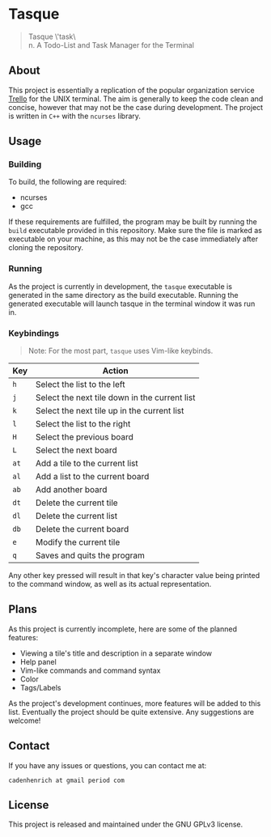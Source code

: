 # Tasque
> Tasque \\'task\\\
> n. A Todo-List and Task Manager for the Terminal

## About
This project is essentially a replication of the popular organization service [Trello](https://trello.com/) for the UNIX terminal. The aim is generally to keep the code clean and concise, however that may not be the case during development. The project is written in `C++` with the `ncurses` library.

## Usage
### Building
To build, the following are required:
+ ncurses
+ gcc

If these requirements are fulfilled, the program may be built by running the `build` executable provided in this repository. Make sure the file is marked as executable on your machine, as this may not be the case immediately after cloning the repository.
### Running
As the project is currently in development, the `tasque` executable is generated in the same directory as the build executable. Running the generated executable will launch tasque in the terminal window it was run in.
### Keybindings
> Note: For the most part, `tasque` uses Vim-like keybinds.

| Key  | Action                                        |
|------|-----------------------------------------------|
| `h`  | Select the list to the left                   |
| `j`  | Select the next tile down in the current list |
| `k`  | Select the next tile up in the current list   |
| `l`  | Select the list to the right                  |
| `H`  | Select the previous board                     |
| `L`  | Select the next board                         |
| `at` | Add a tile to the current list                |
| `al` | Add a list to the current board               |
| `ab` | Add another board                             |
| `dt` | Delete the current tile                       |
| `dl` | Delete the current list                       |
| `db` | Delete the current board                      |
| `e`  | Modify the current tile                       |
| `q`  | Saves and quits the program                   |

Any other key pressed will result in that key's character value being printed to the command window, as well as its actual representation.

## Plans
As this project is currently incomplete, here are some of the planned features:
+ Viewing a tile's title and description in a separate window
+ Help panel
+ Vim-like commands and command syntax
+ Color
+ Tags/Labels

As the project's development continues, more features will be added to this list. Eventually the project should be quite extensive. Any suggestions are welcome!

## Contact
If you have any issues or questions, you can contact me at:

`cadenhenrich at gmail period com`

## License
This project is released and maintained under the GNU GPLv3 license.
